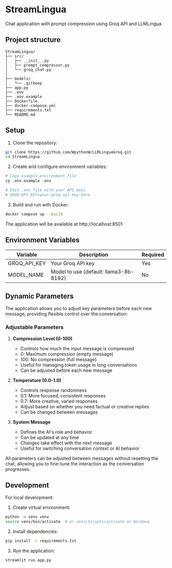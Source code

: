 # StreamLingua

Chat application with prompt compression using Groq API and LLMLingua.

## Project structure
```
StreamLingua/
├── src/
│   ├── __init__.py
│   ├── prompt_compressor.py
│   └── groq_chat.py
│   
├── models/
│   └── .gitkeep
├── app.py
├── .env
├── .env.example
├── Dockerfile
├── docker-compose.yml
├── requirements.txt
└── README.md
```

## Setup

1. Clone the repository:
```bash
git clone https://github.com/WpythonW/LLMLinguaGroq.git
cd StreamLingua
```

2. Create and configure environment variables:
```bash
# Copy example environment file
cp .env.example .env

# Edit .env file with your API keys
# GROQ_API_KEY=your-groq-api-key-here
```

3. Build and run with Docker:
```bash
docker compose up --build
```

The application will be available at http://localhost:8501

## Environment Variables

| Variable | Description | Required |
|----------|-------------|----------|
| GROQ_API_KEY | Your Groq API key | Yes |
| MODEL_NAME | Model to use (default: llama3-8b-8192) | No |

## Dynamic Parameters

The application allows you to adjust key parameters before each new message, providing flexible control over the conversation:

### Adjustable Parameters

1. **Compression Level (0-100)**
   - Controls how much the input message is compressed
   - 0: Maximum compression (empty message)
   - 100: No compression (full message)
   - Useful for managing token usage in long conversations
   - Can be adjusted before each new message

2. **Temperature (0.0-1.0)**
   - Controls response randomness
   - 0.1: More focused, consistent responses
   - 0.7: More creative, varied responses
   - Adjust based on whether you need factual or creative replies
   - Can be changed between messages

3. **System Message**
   - Defines the AI's role and behavior
   - Can be updated at any time
   - Changes take effect with the next message
   - Useful for switching conversation context or AI behavior

All parameters can be adjusted between messages without resetting the chat, allowing you to fine-tune the interaction as the conversation progresses.

## Development

For local development:
1. Create virtual environment:
```bash
python -m venv venv
source venv/bin/activate  # or venv\Scripts\activate on Windows
```

2. Install dependencies:
```bash
pip install -r requirements.txt
```

3. Run the application:
```bash
streamlit run app.py
```